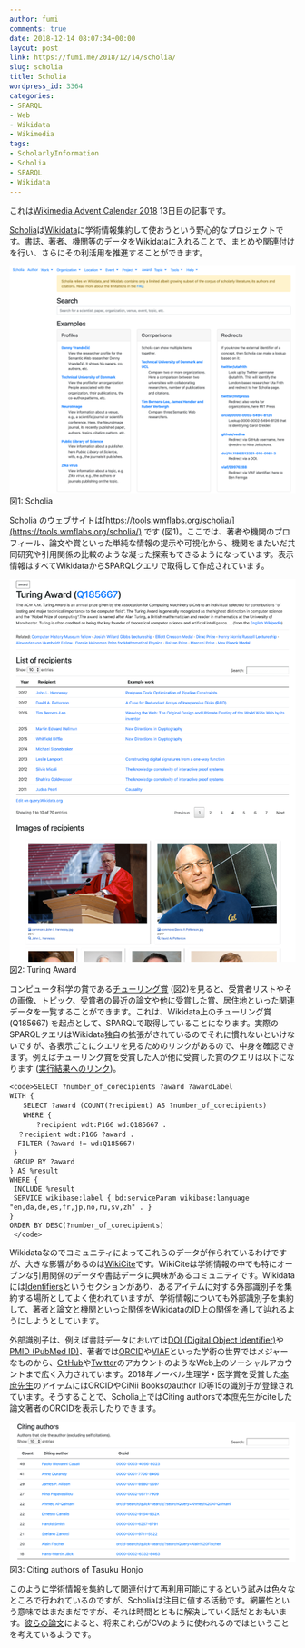 ```yaml
---
author: fumi
comments: true
date: 2018-12-14 08:07:34+00:00
layout: post
link: https://fumi.me/2018/12/14/scholia/
slug: scholia
title: Scholia
wordpress_id: 3364
categories:
- SPARQL
- Web
- Wikidata
- Wikimedia
tags:
- ScholarlyInformation
- Scholia
- SPARQL
- Wikidata
---
```





これは[Wikimedia Advent Calendar 2018](https://qiita.com/advent-calendar/2018/wikimedia) 13日目の記事です。







[Scholia](https://www.wikidata.org/wiki/Wikidata:Scholia)は[Wikidata](https://www.wikidata.org)に学術情報集約して使おうという野心的なプロジェクトです。書誌、著者、機関等のデータをWikidataに入れることで、まとめや関連付けを行い、さらにその利活用を推進することができます。







![](/images/2018-12-14-scholia/d9439ea57caceef2c971136dfea527bd.png)図1: Scholia







Scholia のウェブサイトは[https://tools.wmflabs.org/scholia/](https://tools.wmflabs.org/scholia/) です (図1)。ここでは、著者や機関のプロフィール、論文や賞といった単純な情報の提示や可視化から、機関をまたいだ共同研究や引用関係の比較のような凝った探索もできるようになっています。表示情報はすべてWikidataからSPARQLクエリで取得して作成されています。







![](/images/2018-12-14-scholia/28399da6e430a73ff3302944478eeaa5.png)図2: Turing Award  








コンピュータ科学の賞である[チューリング賞](https://tools.wmflabs.org/scholia/award/Q185667) (図2)を見ると、受賞者リストやその画像、トピック、受賞者の最近の論文や他に受賞した賞、居住地といった関連データを一覧することができます。これは、Wikidata上のチューリング賞 (Q185667) を起点として、SPARQLで取得していることになります。実際のSPARQLクエリはWikidata独自の拡張がされているのでそれに慣れないといけないですが、各表示ごとにクエリを見るためのリンクがあるので、中身を確認できます。例えばチューリング賞を受賞した人が他に受賞した賞のクエリは以下になります ([実行結果へのリンク](http://tinyurl.com/y7hrvffb))。






    
    <code>SELECT ?number_of_corecipients ?award ?awardLabel
    WITH {
    　　SELECT ?award (COUNT(?recipient) AS ?number_of_corecipients)
    　　WHERE {
    　　　　?recipient wdt:P166 wd:Q185667 .
      ？recipient wdt:P166 ?award .
      FILTER (?award != wd:Q185667)
     }
     GROUP BY ?award
    } AS %result
    WHERE {
     INCLUDE %result 
     SERVICE wikibase:label { bd:serviceParam wikibase:language "en,da,de,es,fr,jp,no,ru,sv,zh" . }  
    }
    ORDER BY DESC(?number_of_corecipients)
     </code>







Wikidataなのでコミュニティによってこれらのデータが作られているわけですが、大きな影響があるのは[WikiCite](https://meta.wikimedia.org/wiki/WikiCite)です。WikiCiteは学術情報の中でも特にオープンな引用関係のデータや書誌データに興味があるコミュニティです。Wikidataには[Identifiers](https://www.wikidata.org/wiki/Wikidata:Identifiers)というセクションがあり、あるアイテムに対する外部識別子を集約する場所としてよく使われていますが、学術情報についても外部識別子を集約して、著者と論文と機関といった関係をWikidataのID上の関係を通して辿れるようにしようとしています。







外部識別子は、例えば書誌データにおいては[DOI (Digital Object Identifier)](http://www.doi.org/)や[PMID (PubMed ID)](https://www.ncbi.nlm.nih.gov/pubmed/)、著者では[ORCID](https://orcid.org/)や[VIAF](http://viaf.org/)といった学術の世界ではメジャーなものから、[GitHub](https://github.com/)や[Twitter](https://twitter.com)のアカウントのようなWeb上のソーシャルアカウントまで広く入力されています。2018年ノーベル生理学・医学賞を受賞した[本庶先生](https://www.wikidata.org/wiki/Q2395341)のアイテムにはORCIDやCiNii Booksのauthor ID等15の識別子が登録されています。そうすることで、Scholia上ではCiting authorsで本庶先生がciteした論文著者のORCIDを表示したりできます。





![](/images/2018-12-14-scholia/f550696ecdc747ed7b885da6f0510f2d.png)図3: Citing authors of Tasuku Honjo





このように学術情報を集約して関連付けて再利用可能にするという試みは色々なところで行われているのですが、Scholiaは注目に値する活動です。網羅性という意味ではまだまだですが、それは時間とともに解決していく話だとおもいます。[彼らの論文](https://www.wikidata.org/wiki/Q41799194)によると、将来これらがCVのように使われるのではということを考えているようです。



